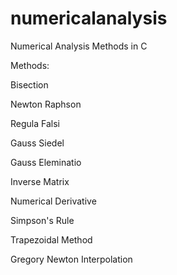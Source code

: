 # numericalanalysis
Numerical Analysis Methods in C

Methods:

Bisection

Newton Raphson

Regula Falsi

Gauss Siedel

Gauss Eleminatio

Inverse Matrix

Numerical Derivative

Simpson's Rule

Trapezoidal Method

Gregory Newton Interpolation
